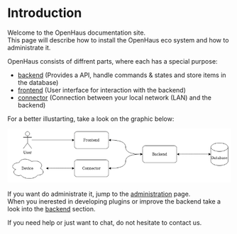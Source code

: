 # Introduction

Welcome to the OpenHaus documentation site.<br />
This page will describe how to install the OpenHaus eco system and how to administrate it.<br />

OpenHaus consists of diffrent parts, where each has a special purpose:
- [backend](https://github.com/OpenHausIO/backend) (Provides a API, handle commands & states and store items in the database)
- [frontend](https://github.com/OpenHausIO/frontend) (User interface for interaction with the backend)
- [connector](https://github.com/OpenHausIO/connector) (Connection between your local network (LAN) and the backend)

For a better illustarting, take a look on the graphic below:

![data-flow](img/data-flow.png)

If you want do administrate it, jump to the [administration](administration/installation) page.<br />
When you inerested in developing plugins or improve the backend take a look into the [backend](backend/quick-start) section.

If you need help or just want to chat, do not hesitate to contact us.